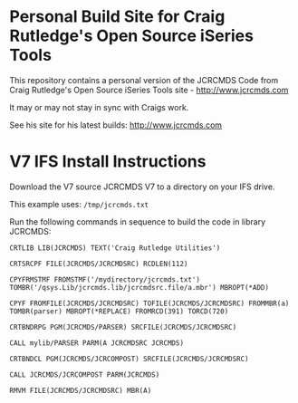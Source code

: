 # Personal Build Site for Craig Rutledge's Open Source iSeries Tools
This repository contains a personal version of the JCRCMDS Code from Craig Rutledge's Open Source iSeries Tools site - http://www.jcrcmds.com   

It may or may not stay in sync with Craigs work.    

See his site for his latest builds: http://www.jcrcmds.com

# V7 IFS Install Instructions
Download the V7 source JCRCMDS V7 to a directory on your IFS drive.

This example uses: ```/tmp/jcrcmds.txt```   

Run the following commands in sequence to build the code in library JCRCMDS:    

```
CRTLIB LIB(JCRCMDS) TEXT('Craig Rutledge Utilities')  

CRTSRCPF FILE(JCRCMDS/JCRCMDSRC) RCDLEN(112)   

CPYFRMSTMF FROMSTMF('/mydirectory/jcrcmds.txt') TOMBR('/qsys.Lib/jcrcmds.lib/jcrcmdsrc.file/a.mbr') MBROPT(*ADD)   

CPYF FROMFILE(JCRCMDS/JCRCMDSRC) TOFILE(JCRCMDS/JCRCMDSRC) FROMMBR(a) TOMBR(parser) MBROPT(*REPLACE) FROMRCD(391) TORCD(720)   

CRTBNDRPG PGM(JCRCMDS/PARSER) SRCFILE(JCRCMDS/JCRCMDSRC)   

CALL mylib/PARSER PARM(A JCRCMDSRC JCRCMDS)   

CRTBNDCL PGM(JCRCMDS/JCRCOMPOST) SRCFILE(JCRCMDS/JCRCMDSRC)   

CALL JCRCMDS/JCRCOMPOST PARM(JCRCMDS)

RMVM FILE(JCRCMDS/JCRCMDSRC) MBR(A)
```

